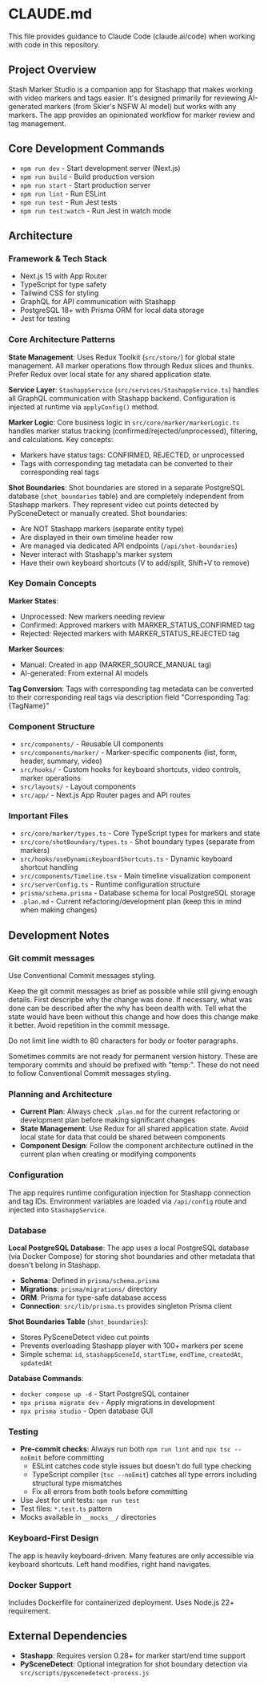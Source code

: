 # CLAUDE.md

This file provides guidance to Claude Code (claude.ai/code) when working with code in this repository.

## Project Overview

Stash Marker Studio is a companion app for Stashapp that makes working with video markers and tags easier. It's designed primarily for reviewing AI-generated markers (from Skier's NSFW AI model) but works with any markers. The app provides an opinionated workflow for marker review and tag management.

## Core Development Commands

- `npm run dev` - Start development server (Next.js)
- `npm run build` - Build production version
- `npm run start` - Start production server
- `npm run lint` - Run ESLint
- `npm run test` - Run Jest tests
- `npm run test:watch` - Run Jest in watch mode

## Architecture

### Framework & Tech Stack

- Next.js 15 with App Router
- TypeScript for type safety
- Tailwind CSS for styling
- GraphQL for API communication with Stashapp
- PostgreSQL 18+ with Prisma ORM for local data storage
- Jest for testing

### Core Architecture Patterns

**State Management**: Uses Redux Toolkit (`src/store/`) for global state management. All marker operations flow through Redux slices and thunks. Prefer Redux over local state for any shared application state.

**Service Layer**: `StashappService` (`src/services/StashappService.ts`) handles all GraphQL communication with Stashapp backend. Configuration is injected at runtime via `applyConfig()` method.

**Marker Logic**: Core business logic in `src/core/marker/markerLogic.ts` handles marker status tracking (confirmed/rejected/unprocessed), filtering, and calculations. Key concepts:

- Markers have status tags: CONFIRMED, REJECTED, or unprocessed
- Tags with corresponding tag metadata can be converted to their corresponding real tags

**Shot Boundaries**: Shot boundaries are stored in a separate PostgreSQL database (`shot_boundaries` table) and are completely independent from Stashapp markers. They represent video cut points detected by PySceneDetect or manually created. Shot boundaries:

- Are NOT Stashapp markers (separate entity type)
- Are displayed in their own timeline header row
- Are managed via dedicated API endpoints (`/api/shot-boundaries`)
- Never interact with Stashapp's marker system
- Have their own keyboard shortcuts (V to add/split, Shift+V to remove)

### Key Domain Concepts

**Marker States**:

- Unprocessed: New markers needing review
- Confirmed: Approved markers with MARKER_STATUS_CONFIRMED tag
- Rejected: Rejected markers with MARKER_STATUS_REJECTED tag

**Marker Sources**:

- Manual: Created in app (MARKER_SOURCE_MANUAL tag)
- AI-generated: From external AI models

**Tag Conversion**: Tags with corresponding tag metadata can be converted to their corresponding real tags via description field "Corresponding Tag: {TagName}"

### Component Structure

- `src/components/` - Reusable UI components
- `src/components/marker/` - Marker-specific components (list, form, header, summary, video)
- `src/hooks/` - Custom hooks for keyboard shortcuts, video controls, marker operations
- `src/layouts/` - Layout components
- `src/app/` - Next.js App Router pages and API routes

### Important Files

- `src/core/marker/types.ts` - Core TypeScript types for markers and state
- `src/core/shotBoundary/types.ts` - Shot boundary types (separate from markers)
- `src/hooks/useDynamicKeyboardShortcuts.ts` - Dynamic keyboard shortcut handling
- `src/components/Timeline.tsx` - Main timeline visualization component
- `src/serverConfig.ts` - Runtime configuration structure
- `prisma/schema.prisma` - Database schema for local PostgreSQL storage
- `.plan.md` - Current refactoring/development plan (keep this in mind when making changes)

## Development Notes

### Git commit messages

Use Conventional Commit messages styling.

Keep the git commit messages as brief as possible while still giving enough details. First descripbe why the change was done. If necessary, what was done can be described after the why has been dealth with. Tell what the state would have been without this change and how does this change make it better. Avoid repetition in the commit message.

Do not limit line width to 80 characters for body or footer paragraphs.

Sometimes commits are not ready for permanent version history. These are temporary commits and should be prefixed with "temp:". These do not need to follow Conventional Commit messages styling.

### Planning and Architecture

- **Current Plan**: Always check `.plan.md` for the current refactoring or development plan before making significant changes
- **State Management**: Use Redux for all shared application state. Avoid local state for data that could be shared between components
- **Component Design**: Follow the component architecture outlined in the current plan when creating or modifying components

### Configuration

The app requires runtime configuration injection for Stashapp connection and tag IDs. Environment variables are loaded via `/api/config` route and injected into `StashappService`.

### Database

**Local PostgreSQL Database**: The app uses a local PostgreSQL database (via Docker Compose) for storing shot boundaries and other metadata that doesn't belong in Stashapp.

- **Schema**: Defined in `prisma/schema.prisma`
- **Migrations**: `prisma/migrations/` directory
- **ORM**: Prisma for type-safe database access
- **Connection**: `src/lib/prisma.ts` provides singleton Prisma client

**Shot Boundaries Table** (`shot_boundaries`):
- Stores PySceneDetect video cut points
- Prevents overloading Stashapp player with 100+ markers per scene
- Simple schema: `id`, `stashappSceneId`, `startTime`, `endTime`, `createdAt`, `updatedAt`

**Database Commands**:
- `docker compose up -d` - Start PostgreSQL container
- `npx prisma migrate dev` - Apply migrations in development
- `npx prisma studio` - Open database GUI

### Testing

- **Pre-commit checks**: Always run both `npm run lint` and `npx tsc --noEmit` before committing
  - ESLint catches code style issues but doesn't do full type checking
  - TypeScript compiler (`tsc --noEmit`) catches all type errors including structural type mismatches
  - Fix all errors from both tools before committing
- Use Jest for unit tests: `npm run test`
- Test files: `*.test.ts` pattern
- Mocks available in `__mocks__/` directories

### Keyboard-First Design

The app is heavily keyboard-driven. Many features are only accessible via keyboard shortcuts. Left hand modifies, right hand navigates.

### Docker Support

Includes Dockerfile for containerized deployment. Uses Node.js 22+ requirement.

## External Dependencies

- **Stashapp**: Requires version 0.28+ for marker start/end time support
- **PySceneDetect**: Optional integration for shot boundary detection via `src/scripts/pyscenedetect-process.js`
